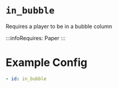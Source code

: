 # `in_bubble`

Requires a player to be in a bubble column

:::infoRequires:
Paper
:::
# Example Config
```yaml
- id: in_bubble
```
